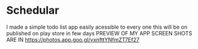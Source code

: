 # Schedular
I made a simple todo list app easily acessible to every one this will be on published on play store in few days
PREVIEW OF MY APP SCREEN SHOTS ARE IN https://photos.app.goo.gl/vxnfttYNfmZT7Ef27
